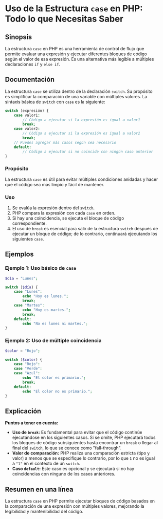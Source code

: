 <!--
Meta Description: # Uso de la Estructura `case` en PHP: Todo lo que Necesitas Saber ## Sinopsis La estructura `case` en PHP es una herramienta de control de flujo que p...
Meta Keywords: case, código, php, switch, una
-->

# Uso de la Estructura `case` en PHP: Todo lo que Necesitas Saber

## Sinopsis
La estructura `case` en PHP es una herramienta de control de flujo que permite evaluar una expresión y ejecutar diferentes bloques de código según el valor de esa expresión. Es una alternativa más legible a múltiples declaraciones `if` y `else if`.

## Documentación
La estructura `case` se utiliza dentro de la declaración `switch`. Su propósito es simplificar la comparación de una variable con múltiples valores. La sintaxis básica de `switch` con `case` es la siguiente:

```php
switch (expresión) {
    case valor1:
        // Código a ejecutar si la expresión es igual a valor1
        break;
    case valor2:
        // Código a ejecutar si la expresión es igual a valor2
        break;
    // Puedes agregar más casos según sea necesario
    default:
        // Código a ejecutar si no coincide con ningún caso anterior
}
```

### Propósito
La estructura `case` es útil para evitar múltiples condiciones anidadas y hacer que el código sea más limpio y fácil de mantener.

### Uso
1. Se evalúa la expresión dentro del `switch`.
2. PHP compara la expresión con cada `case` en orden.
3. Si hay una coincidencia, se ejecuta el bloque de código correspondiente.
4. El uso de `break` es esencial para salir de la estructura `switch` después de ejecutar un bloque de código; de lo contrario, continuará ejecutando los siguientes `case`.

## Ejemplos
### Ejemplo 1: Uso básico de `case`
```php
$día = "Lunes";

switch ($día) {
    case "Lunes":
        echo "Hoy es lunes.";
        break;
    case "Martes":
        echo "Hoy es martes.";
        break;
    default:
        echo "No es lunes ni martes.";
}
```

### Ejemplo 2: Uso de múltiple coincidencia
```php
$color = "Rojo";

switch ($color) {
    case "Rojo":
    case "Verde":
    case "Azul":
        echo "El color es primario.";
        break;
    default:
        echo "El color no es primario.";
}
```

## Explicación
**Puntos a tener en cuenta:**
- **Uso de `break`:** Es fundamental para evitar que el código continúe ejecutándose en los siguientes casos. Si se omite, PHP ejecutará todos los bloques de código subsiguientes hasta encontrar un `break` o llegar al final del `switch`, lo que se conoce como "fall-through".
- **Valor de comparación:** PHP realiza una comparación estricta (tipo y valor) a menos que se especifique lo contrario, por lo que `1` no es igual a `"1"` en el contexto de un `switch`.
- **Caso `default`:** Este caso es opcional y se ejecutará si no hay coincidencias con ninguno de los casos anteriores.

## Resumen en una línea
La estructura `case` en PHP permite ejecutar bloques de código basados en la comparación de una expresión con múltiples valores, mejorando la legibilidad y mantenibilidad del código.